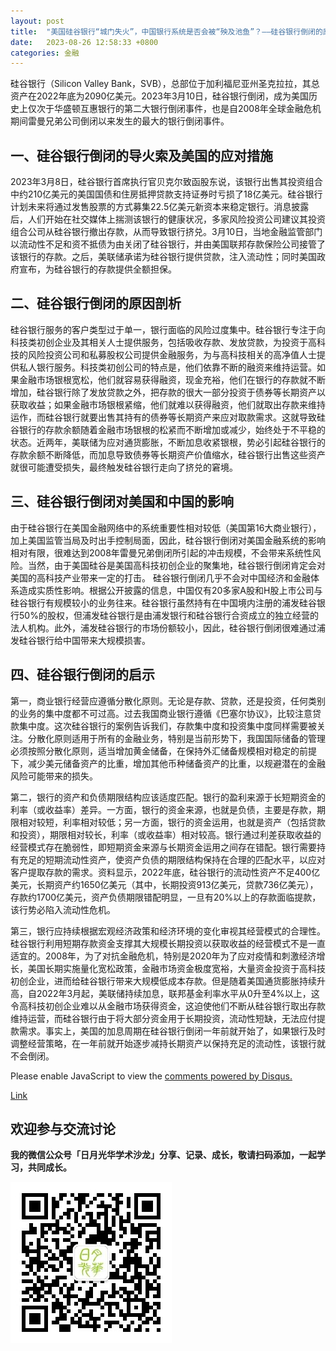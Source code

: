 ```yaml
---
layout: post
title:  "美国硅谷银行“城门失火”，中国银行系统是否会被“殃及池鱼”？——硅谷银行倒闭的原因、影响及启示"
date:   2023-08-26 12:58:33 +0800
categories: 金融
---
```


硅谷银行（Silicon Valley Bank，SVB），总部位于加利福尼亚州圣克拉拉，其总资产在2022年底为2090亿美元。2023年3月10日，硅谷银行倒闭，成为美国历史上仅次于华盛顿互惠银行的第二大银行倒闭事件，也是自2008年全球金融危机期间雷曼兄弟公司倒闭以来发生的最大的银行倒闭事件。

## 一、硅谷银行倒闭的导火索及美国的应对措施

2023年3月8日，硅谷银行首席执行官贝克尔致函股东说，该银行出售其投资组合中约210亿美元的美国国债和住房抵押贷款支持证券时亏损了18亿美元。硅谷银行计划未来将通过发售股票的方式募集22.5亿美元新资本来稳定银行。消息披露后，人们开始在社交媒体上揣测该银行的健康状况，多家风险投资公司建议其投资组合公司从硅谷银行撤出存款，从而导致银行挤兑。3月10日，当地金融监管部门以流动性不足和资不抵债为由关闭了硅谷银行，并由美国联邦存款保险公司接管了该银行的存款。之后，美联储承诺为硅谷银行提供贷款，注入流动性；同时美国政府宣布，为硅谷银行的存款提供全额担保。

## 二、硅谷银行倒闭的原因剖析

硅谷银行服务的客户类型过于单一，银行面临的风险过度集中。硅谷银行专注于向科技类初创企业及其相关人士提供服务，包括吸收存款、发放贷款，为投资于高科技的风险投资公司和私募股权公司提供金融服务，为与高科技相关的高净值人士提供私人银行服务。科技类初创公司的特点是，他们依靠不断的融资来维持运营。如果金融市场银根宽松，他们就容易获得融资，现金充裕，他们在银行的存款就不断增加，硅谷银行除了发放贷款之外，把存款的很大一部分投资于债券等长期资产以获取收益；如果金融市场银根紧缩，他们就难以获得融资，他们就取出存款来维持运作，而硅谷银行就要出售其持有的债券等长期资产来应对取款需求。这就导致硅谷银行的存款余额随着金融市场银根的松紧而不断增加或减少，始终处于不平稳的状态。近两年，美联储为应对通货膨胀，不断加息收紧银根，势必引起硅谷银行的存款余额不断降低，而加息导致债券等长期资产价值缩水，硅谷银行出售这些资产就很可能遭受损失，最终触发硅谷银行走向了挤兑的窘境。

## 三、硅谷银行倒闭对美国和中国的影响

由于硅谷银行在美国金融网络中的系统重要性相对较低（美国第16大商业银行），加上美国监管当局及时出手控制局面，因此，硅谷银行倒闭对美国金融系统的影响相对有限，很难达到2008年雷曼兄弟倒闭所引起的冲击规模，不会带来系统性风险。当然，由于美国硅谷是美国高科技初创企业的聚集地，硅谷银行倒闭肯定会对美国的高科技产业带来一定的打击。
硅谷银行倒闭几乎不会对中国经济和金融体系造成实质性影响。根据公开披露的信息，中国仅有20多家A股和H股上市公司与硅谷银行有规模较小的业务往来。硅谷银行虽然持有在中国境内注册的浦发硅谷银行50%的股权，但浦发硅谷银行是由浦发银行和硅谷银行合资成立的独立经营的法人机构。此外，浦发硅谷银行的市场份额较小，因此，硅谷银行倒闭很难通过浦发硅谷银行给中国带来大规模损害。

## 四、硅谷银行倒闭的启示

第一，商业银行经营应遵循分散化原则。无论是存款、贷款，还是投资，任何类别的业务的集中度都不可过高。过去我国商业银行遵循《巴塞尔协议》，比较注意贷款集中度。这次硅谷银行的案例告诉我们，存款集中度和投资集中度同样需要被关注。分散化原则适用于所有的金融业务，特别是当前形势下，我国国际储备的管理必须按照分散化原则，适当增加黄金储备，在保持外汇储备规模相对稳定的前提下，减少美元储备资产的比重，增加其他币种储备资产的比重，以规避潜在的金融风险可能带来的损失。

第二，银行的资产和负债期限结构应该适度匹配。银行的盈利来源于长短期资金的利率（或收益率）差异。一方面，银行的资金来源，也就是负债，主要是存款，期限相对较短，利率相对较低；另一方面，银行的资金运用，也就是资产（包括贷款和投资），期限相对较长，利率（或收益率）相对较高。银行通过利差获取收益的经营模式存在脆弱性，即短期资金来源与长期资金运用之间存在错配。银行需要持有充足的短期流动性资产，使资产负债的期限结构保持在合理的匹配水平，以应对客户提取存款的需求。资料显示，2022年底，硅谷银行的流动性资产不足400亿美元，长期资产约1650亿美元（其中，长期投资913亿美元，贷款736亿美元），存款约1700亿美元，资产负债期限错配明显，一旦有20%以上的存款面临提款，该行势必陷入流动性危机。

第三，银行应持续根据宏观经济政策和经济环境的变化审视其经营模式的合理性。硅谷银行利用短期存款资金支撑其大规模长期投资以获取收益的经营模式不是一直适宜的。2008年，为了对抗金融危机，特别是2020年为了应对疫情和刺激经济增长，美国长期实施量化宽松政策，金融市场资金极度宽裕，大量资金投资于高科技初创企业，进而给硅谷银行带来大规模低成本存款。但是随着美国通货膨胀持续升高，自2022年3月起，美联储持续加息，联邦基金利率水平从0升至4%以上，这令高科技初创企业难以从金融市场获得资金，这迫使他们不断从硅谷银行取出存款维持运营，而硅谷银行由于将大部分资金用于长期投资，流动性短缺，无法应付提款需求。事实上，美国的加息周期在硅谷银行倒闭一年前就开始了，如果银行及时调整经营策略，在一年前就开始逐步减持长期资产以保持充足的流动性，该银行就不会倒闭。

<div id="disqus_thread"></div>
<script>
    /**
    *  RECOMMENDED CONFIGURATION VARIABLES: EDIT AND UNCOMMENT THE SECTION BELOW TO INSERT DYNAMIC VALUES FROM YOUR PLATFORM OR CMS.
    *  LEARN WHY DEFINING THESE VARIABLES IS IMPORTANT: https://disqus.com/admin/universalcode/#configuration-variables    */
    /*
    var disqus_config = function () {
    this.page.url = PAGE_URL;  // Replace PAGE_URL with your page's canonical URL variable
    this.page.identifier = PAGE_IDENTIFIER; // Replace PAGE_IDENTIFIER with your page's unique identifier variable
    };
    */
    (function() { // DON'T EDIT BELOW THIS LINE
    var d = document, s = d.createElement('script');
    s.src = 'https://longmen168.disqus.com/embed.js';
    s.setAttribute('data-timestamp', +new Date());
    (d.head || d.body).appendChild(s);
    })();
</script>
<noscript>Please enable JavaScript to view the <a href="https://disqus.com/?ref_noscript">comments powered by Disqus.</a></noscript>

<script id="dsq-count-scr" src="//longmen168.disqus.com/count.js" async></script>

<a href="https://longmen168.github.io#disqus_thread">Link</a>

## 欢迎参与交流讨论

**我的微信公众号「日月光华学术沙龙」分享、记录、成长，敬请扫码添加，一起学习，共同成长。**

![二维码](https://raw.githubusercontent.com/longmen168/longmen168.github.io/main/images/gongzhonghao.jpg)
